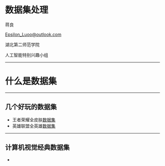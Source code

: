 # 数据集处理
蒋良

Epsilon_Luoo@outlook.com

湖北第二师范学院 

人工智能特别兴趣小组

---
# 什么是数据集
---
## 几个好玩的数据集
- 王者荣耀全皮肤[数据集](https://pvp.qq.com/web201605/js/herolist.json) 
- 英雄联盟全英雄[数据集](https://www.kaggle.com/datasets/vivovinco/league-of-legends-champion-stats)
---
## 计算机视觉经典数据集
- 